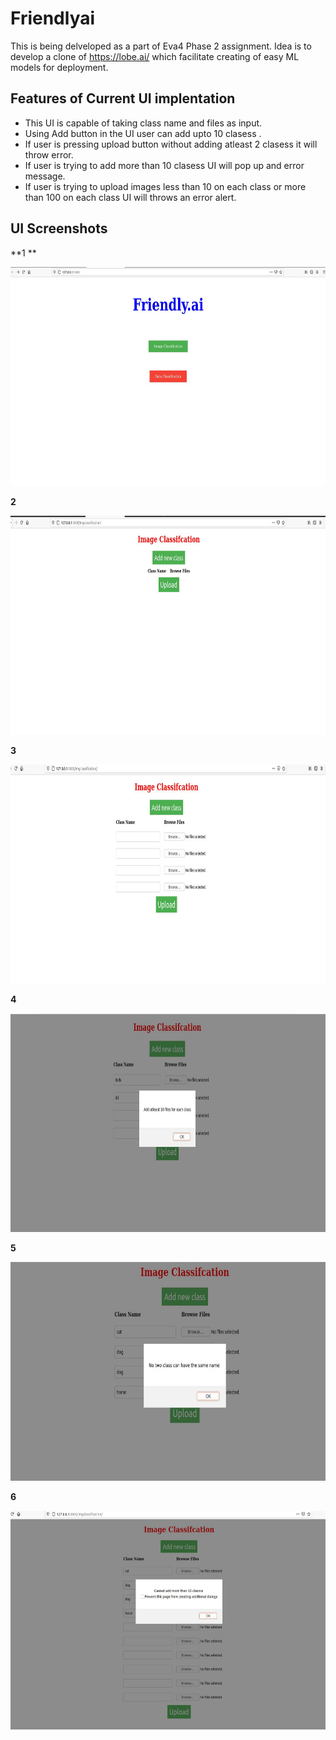 # Friendlyai
This is being delveloped as a part of Eva4 Phase 2 assignment.
Idea is to develop a clone of https://lobe.ai/ which facilitate creating of easy ML models for deployment.
## Features of Current UI implentation
- This UI is capable of taking class name and files as input.
- Using Add button in the UI user can add upto 10 clasess .
- If user is pressing upload button without adding atleast 2 clasess it will throw error.
- If user is trying to add more than 10 clasess UI will pop up and error message.
- If user is trying to upload images less than 10 on each class or more than 100 on each class UI will throws an error alert.

## UI Screenshots

**1 **

<img src="images/Capture1.JPG" alt="1" height="350"/>

**2**

<img src="images/Capture2.JPG" alt="2" height="350"/>

**3**

<img src="images/Capture3.JPG" alt="3" height="350"/>

**4**

<img src="images/Capture4.JPG" alt="4" height="350"/>

**5**

<img src="images/Capture5.JPG" alt="5" height="350"/>

**6**

<img src="images/Capture6.JPG" alt="6" height="350"/>
